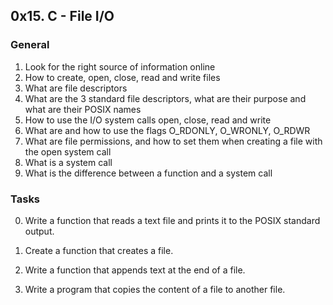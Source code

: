 ## 0x15. C - File I/O

### General

1. Look for the right source of information online
2. How to create, open, close, read and write files
3. What are file descriptors
4. What are the 3 standard file descriptors, what are their purpose and what are their POSIX names
5. How to use the I/O system calls open, close, read and write
6. What are and how to use the flags O_RDONLY, O_WRONLY, O_RDWR
7. What are file permissions, and how to set them when creating a file with the open system call
8. What is a system call
9. What is the difference between a function and a system call

### Tasks

0. Write a function that reads a text file and prints it to the POSIX standard output.

1. Create a function that creates a file.

1. Write a function that appends text at the end of a file.

1. Write a program that copies the content of a file to another file.
